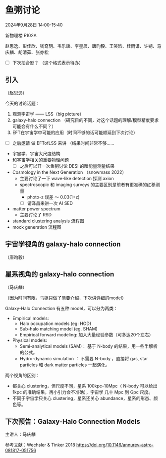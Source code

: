 # 鱼粥讨论 

2024年9月28日 14:00-15:40 

新物理楼 E102A

赵思逸、彭佳欣、钱奇玥、韦乐瑶、李星辰、唐昀毅、王笑晗、桂雨谦、许朔、马庆麟、胡清茹、张亦松

- [ ] 下次拍合影？ （这个格式表示待办）

## 引入 
（赵思逸）

今天的讨论话题：
1. 观测宇宙学 —— LSS（big picture）
2. galaxy-halo connection （研究目的不同，对这个话题的理解/模型精度要求 可能会有什么不同？）
3. EFT在宇宙学中可能的应用（时间不够的话可能顺延到下次讨论）
- [ ] 之后邀请 做 EFTofLSS 来讲 
（结果时间非常不够……

- 宇宙学、宇宙大尺度结构
- 和宇宙学相关的重要物理问题 
	- [ ] 之后可以开一次鱼粥讨论 DESI 的暗能量测量结果
- Cosmology in the Next Generation （snowmass 2022）
	- 主要讨论了一下 wave-like detection 探测 axion 
	- spectroscopic 和 imaging surveys 的主要区别是前者有更准确的红移测量 
		- photo-z 误差 ～ 0.03(1+z) 
		- [ ] 请泽昌来讲一次 AI SED 
- matter power spectrum 
	- 主要讨论了 RSD
- standard clustering analysis 流程图 
- mock generation 流程图


## 宇宙学视角的 galaxy-halo connection 

（唐昀毅）


## 星系视角的 galaxy-halo connection

（马庆麟）

（因为时间有限，马姐只做了简要介绍，下次讲详细的model）

Galaxy-Halo Connection 有五种 model，可以分为两类：
- Empirical models:
	- Halo occupation models (eg: HOD) 
	- Sub-halo matching model (eg. SHAM)
	- Empirical forward modeling: 加入大量经验参数（可多达20个左右）
- Physical models:
	- Semi-analytical models (SAM)： 基于 N-body 的结果，用一些半解析的公式。
	- Hydro-dynamic simulation ： 不需要 N-body ，直接将 gas, star particles 和 dark matter particles 一起演化。

两个视角的区别：
- 都关心 clustering，但尺度不同，星系 100kpc-10Mpc（ N-body 可以给出 1kpc 的准确结果，再小引力会不准确），宇宙学 几十 Mpc 到 Gpc 尺度。
- 不同于宇宙学只关心 clustering，星系还关心 abundance，星系的形态、颜色等。

## 下次预告：Galaxy-Halo Connection Models 

主讲人：马庆麟

参考文献：Wechsler & Tinker 2018 https://doi.org/10.1146/annurev-astro-081817-051756
